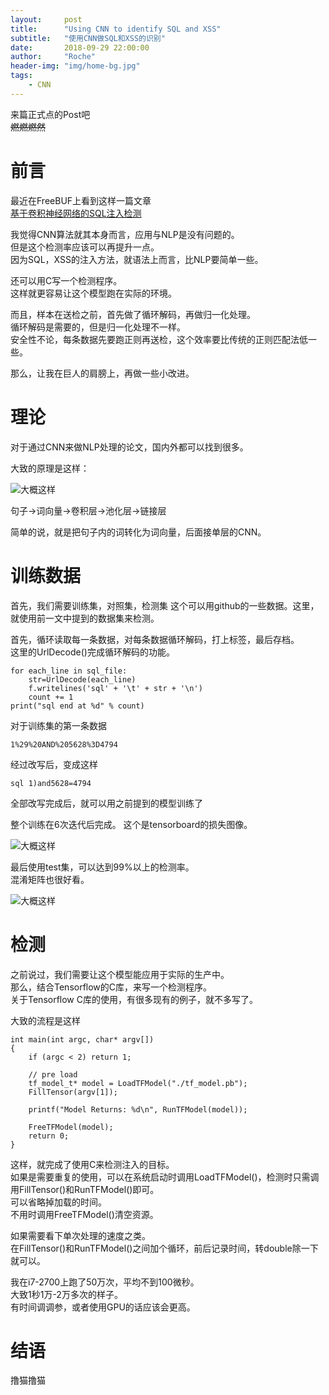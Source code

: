 ```yaml
---
layout:     post
title:      "Using CNN to identify SQL and XSS"
subtitle:   "使用CNN做SQL和XSS的识别"
date:       2018-09-29 22:00:00 
author:     "Roche" 
header-img: "img/home-bg.jpg" 
tags:
    - CNN 
---
```


来篇正式点的Post吧  
~~燃燃燃然~~

# 前言

最近在FreeBUF上看到这样一篇文章  
[基于卷积神经网络的SQL注入检测](http://www.freebuf.com/articles/web/176709.html)

我觉得CNN算法就其本身而言，应用与NLP是没有问题的。  
但是这个检测率应该可以再提升一点。  
因为SQL，XSS的注入方法，就语法上而言，比NLP要简单一些。

还可以用C写一个检测程序。  
这样就更容易让这个模型跑在实际的环境。

而且，样本在送检之前，首先做了循环解码，再做归一化处理。  
循环解码是需要的，但是归一化处理不一样。  
安全性不论，每条数据先要跑正则再送检，这个效率要比传统的正则匹配法低一些。

那么，让我在巨人的肩膀上，再做一些小改进。

# 理论

对于通过CNN来做NLP处理的论文，国内外都可以找到很多。

大致的原理是这样：

![大概这样](https://roche-k.github.io/img/in-post/deep_learnig/2018-09-29-NLP-CNN.png)

句子->词向量->卷积层->池化层->链接层

简单的说，就是把句子内的词转化为词向量，后面接单层的CNN。


# 训练数据

首先，我们需要训练集，对照集，检测集
这个可以用github的一些数据。这里，就使用前一文中提到的数据集来检测。

首先，循环读取每一条数据，对每条数据循环解码，打上标签，最后存档。  
这里的UrlDecode()完成循环解码的功能。

    for each_line in sql_file:
        str=UrlDecode(each_line)
        f.writelines('sql' + '\t' + str + '\n')
        count += 1
    print("sql end at %d" % count)

对于训练集的第一条数据  

    1%29%20AND%205628%3D4794  

经过改写后，变成这样  

    sql	1)and5628=4794

全部改写完成后，就可以用之前提到的模型训练了

整个训练在6次迭代后完成。
这个是tensorboard的损失图像。

![大概这样](https://roche-k.github.io/img/in-post/deep_learnig/2018-09-29-tensotboard.png)

最后使用test集，可以达到99%以上的检测率。  
混淆矩阵也很好看。

![大概这样](https://roche-k.github.io/img/in-post/deep_learnig/2018-09-29-matrix.png)

# 检测

之前说过，我们需要让这个模型能应用于实际的生产中。  
那么，结合Tensorflow的C库，来写一个检测程序。  
关于Tensorflow C库的使用，有很多现有的例子，就不多写了。

大致的流程是这样

    int main(int argc, char* argv[])
    {
        if (argc < 2) return 1;

        // pre load
        tf_model_t* model = LoadTFModel("./tf_model.pb");
        FillTensor(argv[1]);

        printf("Model Returns: %d\n", RunTFModel(model));

        FreeTFModel(model);
        return 0;
    }

这样，就完成了使用C来检测注入的目标。  
如果是需要重复的使用，可以在系统启动时调用LoadTFModel()，检测时只需调用FillTensor()和RunTFModel()即可。  
可以省略掉加载的时间。  
不用时调用FreeTFModel()清空资源。

如果需要看下单次处理的速度之类。  
在FillTensor()和RunTFModel()之间加个循环，前后记录时间，转double除一下就可以。

我在i7-2700上跑了50万次，平均不到100微秒。  
大致1秒1万-2万多次的样子。  
有时间调调参，或者使用GPU的话应该会更高。

# 结语

撸猫撸猫
